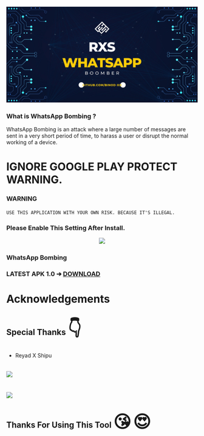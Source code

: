 <p align="center"><img src="https://github.com/BINOD-XD/RXS-WhatsApp-Bobber/blob/main/whatsapp.jpeg">

### What is WhatsApp Bombing ?

WhatsApp Bombing is an attack where a large number of messages are sent in a very short period of time, to harass a user or disrupt the normal working of a device.

# IGNORE GOOGLE PLAY PROTECT WARNING.

### WARNING

``
USE THIS APPLICATION WITH YOUR OWN RISK. BECAUSE IT'S ILLEGAL.
``

### Please Enable This Setting After Install.

<p align="center"><img src="https://github.com/BINOD-XD/RXS-WhatsApp-Bomber/blob/main/rxs.png">

### WhatsApp Bombing

### LATEST APK 1.0 ➔ <a href="https://github.com/BINOD-XD/RXS-WhatsApp-Bobber/blob/main/rxs.whatsapp.bomber.apk?raw=true">DOWNLOAD</a>

# Acknowledgements
## Special Thanks <span style='font-size:45px;'>&#128071;</span>
* Reyad X Shipu

## [<img src="https://www.pngmart.com/files/15/Circle-Facebook-Logo-PNG-Pic.png" width="50px"></i></b></h2>](https://www.facebook.com/reyadbross?mibextid=ZbWKwL) 
## [<img src="https://png.pngtree.com/png-vector/20221018/ourmid/pngtree-whatsapp-mobile-software-icon-png-image_6315991.png" width="50px"></i></b></h2>](https://wa.me/+8801989861704)

## Thanks For Using This Tool <span style='font-size:45px;'>&#128536;</span> <span style='font-size:45px;'>&#128525;</span>
